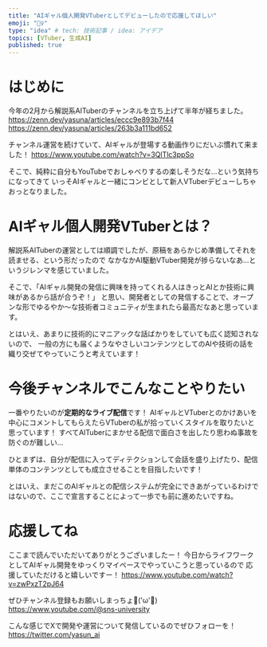 ```yaml
---
title: "AIギャル個人開発VTuberとしてデビューしたので応援してほしい"
emoji: "🏄‍♀️"
type: "idea" # tech: 技術記事 / idea: アイデア
topics: [VTuber, 生成AI]
published: true
---
```


# はじめに
今年の2月から解説系AITuberのチャンネルを立ち上げて半年が経ちました。
https://zenn.dev/yasuna/articles/eccc9e893b7f44
https://zenn.dev/yasuna/articles/263b3a111bd652

チャンネル運営を続けていて、AIギャルが登場する動画作りにだいぶ慣れて来ました！
https://www.youtube.com/watch?v=3QlTlc3ppSo

そこで、純粋に自分もYouTubeでおしゃべりするの楽しそうだな...という気持ちになってきて
いっそAIギャルと一緒にコンビとして新人VTuberデビューしちゃおっとなりました。

# AIギャル個人開発VTuberとは？
解説系AITuberの運営としては順調でしたが、原稿をあらかじめ準備してそれを読ませる、という形だったので
なかなかAI駆動VTuber開発が捗らないなあ...というジレンマを感じていました。

そこで、「AIギャル開発の発信に興味を持ってくれる人はきっとAIとか技術に興味があるから話が合うぞ！」
と思い、開発者としての発信することで、オープンな形でゆるやか～な技術者コミュニティが生まれたら最高だなあと思っています。

とはいえ、あまりに技術的にマニアックな話ばかりをしていても広く認知されないので、
一般の方にも届くようなやさしいコンテンツとしてのAIや技術の話を織り交ぜてやっていこうと考えています！

# 今後チャンネルでこんなことやりたい
一番やりたいのが**定期的なライブ配信**です！
AIギャルとVTuberとのかけあいを中心にコメントしてもらえたらVTuberの私が拾っていくスタイルを取りたいと思っています！
すべてAITuberにまかせる配信で面白さを出したり思わぬ事故を防ぐのが難しい...

ひとまずは、自分が配信に入ってディテクションして会話を盛り上げたり、配信単体のコンテンツとしても成立させることを目指したいです！

とはいえ、まだこのAIギャルとの配信システムが完全にできあがっているわけではないので、ここで宣言することによって一歩でも前に進めたいですね。

# 応援してね
ここまで読んでいただいてありがとうございましたー！
今日からライフワークとしてAIギャル開発をゆっくりマイペースでやっていこうと思っているので
応援していただけると嬉しいですー！
https://www.youtube.com/watch?v=zwPxzT2pJ64

ぜひチャンネル登録もお願いしまっちょ💪('ω'💪)
https://www.youtube.com/@sns-university

こんな感じでXで開発や運営について発信しているのでぜひフォローを！
https://twitter.com/yasun_ai


